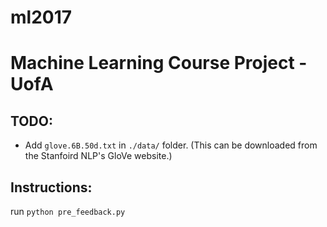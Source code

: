 # ml2017

Machine Learning Course Project - UofA
======================================

TODO:
----
 - Add `glove.6B.50d.txt` in `./data/` folder. (This can be downloaded from the Stanfoird NLP's GloVe website.)

Instructions:
------------

run `python pre_feedback.py`

